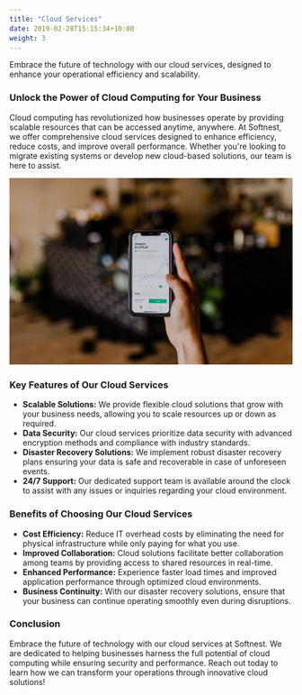 ```yaml
---
title: "Cloud Services"
date: 2019-02-28T15:15:34+10:00
weight: 3
---
```


Embrace the future of technology with our cloud services, designed to enhance your operational efficiency and scalability.

### Unlock the Power of Cloud Computing for Your Business

Cloud computing has revolutionized how businesses operate by providing scalable resources that can be accessed anytime, anywhere. At Softnest, we offer comprehensive cloud services designed to enhance efficiency, reduce costs, and improve overall performance. Whether you're looking to migrate existing systems or develop new cloud-based solutions, our team is here to assist.

![Cloud Services](/images/austin-distel-nGc5RT2HmF0-unsplash.jpg)

### Key Features of Our Cloud Services

- **Scalable Solutions:** We provide flexible cloud solutions that grow with your business needs, allowing you to scale resources up or down as required.
- **Data Security:** Our cloud services prioritize data security with advanced encryption methods and compliance with industry standards.
- **Disaster Recovery Solutions:** We implement robust disaster recovery plans ensuring your data is safe and recoverable in case of unforeseen events.
- **24/7 Support:** Our dedicated support team is available around the clock to assist with any issues or inquiries regarding your cloud environment.

### Benefits of Choosing Our Cloud Services

- **Cost Efficiency:** Reduce IT overhead costs by eliminating the need for physical infrastructure while only paying for what you use.
- **Improved Collaboration:** Cloud solutions facilitate better collaboration among teams by providing access to shared resources in real-time.
- **Enhanced Performance:** Experience faster load times and improved application performance through optimized cloud environments.
- **Business Continuity:** With our disaster recovery solutions, ensure that your business can continue operating smoothly even during disruptions.

### Conclusion

Embrace the future of technology with our cloud services at Softnest. We are dedicated to helping businesses harness the full potential of cloud computing while ensuring security and performance. Reach out today to learn how we can transform your operations through innovative cloud solutions!
